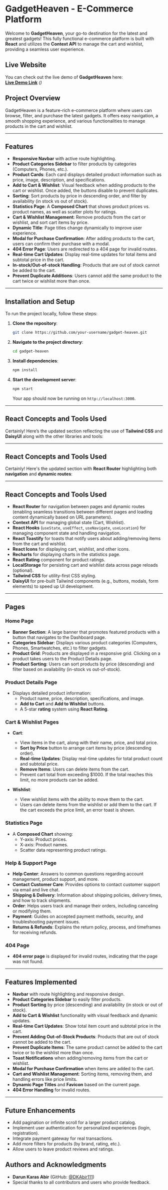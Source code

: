 # GadgetHeaven - E-Commerce Platform

Welcome to **GadgetHeaven**, your go-to destination for the latest and greatest gadgets! This fully functional e-commerce platform is built with **React** and utilizes the **Context API** to manage the cart and wishlist, providing a seamless user experience.

## Live Website

You can check out the live demo of **GadgetHeaven** here:  
**[Live Demo Link](#)** *()*

## Project Overview

GadgetHeaven is a feature-rich e-commerce platform where users can browse, filter, and purchase the latest gadgets. It offers easy navigation, a smooth shopping experience, and various functionalities to manage products in the cart and wishlist.

---

## Features

- **Responsive Navbar** with active route highlighting.
- **Product Categories Sidebar** to filter products by categories (Computers, Phones, etc.).
- **Product Cards**: Each card displays detailed product information such as price, image, description, and specifications.
- **Add to Cart & Wishlist**: Visual feedback when adding products to the cart or wishlist. Once added, the buttons disable to prevent duplicates.
- **Sorting**: Sort products by price in descending order, and filter by availability (in stock vs out of stock).
- **Statistics Page**: A **Composed Chart** that shows product prices vs. product names, as well as scatter plots for ratings.
- **Cart & Wishlist Management**: Remove products from the cart or wishlist, and sort cart items by price.
- **Dynamic Title**: Page titles change dynamically to improve user experience.
- **Modal for Purchase Confirmation**: After adding products to the cart, users can confirm their purchase with a modal.
- **404 Error Page**: Users are redirected to a 404 page for invalid routes.
- **Real-time Cart Updates**: Display real-time updates for total items and subtotal price in the cart.
- **In-stock/Out-of-stock Handling**: Products that are out of stock cannot be added to the cart.
- **Prevent Duplicate Additions**: Users cannot add the same product to the cart twice or wishlist more than once.

---

## Installation and Setup

To run the project locally, follow these steps:

1. **Clone the repository**:
   ```bash
   git clone https://github.com/your-username/gadget-heaven.git
   ```

2. **Navigate to the project directory**:
   ```bash
   cd gadget-heaven
   ```

3. **Install dependencies**:
   ```bash
   npm install
   ```

4. **Start the development server**:
   ```bash
   npm start
   ```

   Your app should now be running on `http://localhost:3000`.

---

## React Concepts and Tools Used

Certainly! Here’s the updated section reflecting the use of **Tailwind CSS** and **DaisyUI** along with the other libraries and tools:

---

## React Concepts and Tools Used

Certainly! Here's the updated section with **React Router** highlighting both **navigation** and **dynamic routes**:

---

## React Concepts and Tools Used

- **React Router** for navigation between pages and dynamic routes (enabling seamless transitions between different pages and loading content dynamically based on URL parameters).
- **Context API** for managing global state (Cart, Wishlist).
- **React Hooks** (`useState`, `useEffect`, `useNavigate`, `useLocation`) for managing component state and handling navigation.
- **React Toastify** for toasts that notify users about adding/removing items from the cart and wishlist.
- **React Icons** for displaying cart, wishlist, and other icons.
- **Recharts** for displaying charts in the statistics page.
- **React Rating** component for product ratings.
- **LocalStorage** for persisting cart and wishlist data across page reloads (optional).
- **Tailwind CSS** for utility-first CSS styling.
- **DaisyUI** for pre-built Tailwind components (e.g., buttons, modals, form elements) to speed up UI development.


---

## Pages

### Home Page

- **Banner Section**: A large banner that promotes featured products with a button that navigates to the Dashboard page.
- **Categories Sidebar**: Displays various product categories (Computers, Phones, Smartwatches, etc.) to filter gadgets.
- **Product Grid**: Products are displayed in a responsive grid. Clicking on a product takes users to the Product Details page.
- **Product Sorting**: Users can sort products by price (descending) and filter based on availability (in-stock vs out-of-stock).

### Product Details Page

- Displays detailed product information:
  - Product name, price, description, specifications, and image.
  - **Add to Cart** and **Add to Wishlist** buttons.
  - A 5-star **rating** system using **React Rating**.

### Cart & Wishlist Pages

- **Cart**:
  - View items in the cart, along with their name, price, and total price.
  - **Sort by Price** button to arrange cart items by price (descending order).
  - **Real-time Updates**: Display real-time updates for total product count and subtotal price.
  - **Remove Items**: Users can delete items from the cart.
  - Prevent cart total from exceeding $1000. If the total reaches this limit, no more products can be added.

- **Wishlist**:
  - View wishlist items with the ability to move them to the cart.
  - Users can delete items from the wishlist or add them to the cart. If the cart exceeds the price limit, an error toast is shown.

### Statistics Page

- A **Composed Chart** showing:
  - Y-axis: Product prices.
  - X-axis: Product names.
  - Scatter data representing product ratings.

### Help & Support Page

- **Help Center**: Answers to common questions regarding account management, product support, and more.
- **Contact Customer Care**: Provides options to contact customer support via email and live chat.
- **Shipping & Delivery**: Information about shipping policies, delivery times, and how to track shipments.
- **Order**: Helps users track and manage their orders, including canceling or modifying them.
- **Payment**: Guides on accepted payment methods, security, and troubleshooting payment issues.
- **Returns & Refunds**: Explains the return policy, process, and timeframes for receiving refunds.

### 404 Page

- **404 error page** is displayed for invalid routes, indicating that the page was not found.

---

## Features Implemented

- **Navbar** with route highlighting and responsive design.
- **Product Categories Sidebar** to easily filter products.
- **Product Sorting** by price (descending) and availability (in stock or out of stock).
- **Add to Cart & Wishlist** functionality with visual feedback and dynamic updates.
- **Real-time Cart Updates**: Show total item count and subtotal price in the cart.
- **Prevent Adding Out-of-Stock Products**: Products that are out of stock cannot be added to the cart.
- **Prevent Duplicate Items**: The same product cannot be added to the cart twice or to the wishlist more than once.
- **Toast Notifications** when adding/removing items from the cart or wishlist.
- **Modal for Purchase Confirmation** when items are added to the cart.
- **Cart and Wishlist Management**: Sorting items, removing them, and handling errors like price limits.
- **Dynamic Page Titles** and **Favicon** based on the current page.
- **404 Error Handling** for invalid routes.

---

## Future Enhancements

- Add pagination or infinite scroll for a larger product catalog.
- Implement user authentication for personalized experiences (login, registration).
- Integrate payment gateway for real transactions.
- Add more filters for products (by brand, rating, etc.).
- Allow users to leave product reviews and ratings.

## Authors and Acknowledgments

- **Darun Karas Abir** (GitHub: [@DKAbir111](https://github.com/DKAbir111))
- Special thanks to all contributors and users who provide feedback.

